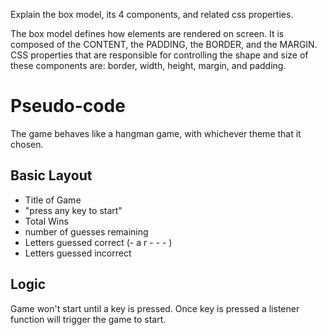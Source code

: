 Explain the box model, its 4 components, and related css properties.

The box model defines how elements are rendered on screen. It is composed of the CONTENT, the PADDING, the BORDER, and the MARGIN. CSS properties that are responsible for controlling the shape and size of these components are: border, width, height, margin, and padding. 


# Pseudo-code

The game behaves like a hangman game, with whichever theme that it chosen. 

## Basic Layout

- Title of Game
- "press any key to start"
- Total Wins
- number of guesses remaining
- Letters guessed correct (- a r - - - )
- Letters guessed incorrect

## Logic

Game won't start until a key is pressed. Once key is pressed a listener function will trigger the game to start. 
